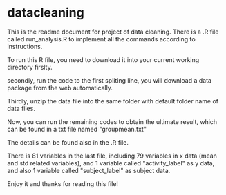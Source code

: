 datacleaning
============
This is the readme document for project of data cleaning.
There is a .R file called run_analysis.R to implement all the commands according to instructions.

To run this R file, you need to download it into your current working directory firslty.

secondly, run the code to the first spliting line, you will download a data package from the web automatically.

Thirdly, unzip the data file into the same folder with default folder name of data files.

Now, you can run the remaining codes to obtain the ultimate result, which can be found in a txt file named
"groupmean.txt"

The details can be found also in the .R file. 

There is 81 variables in the last file, including 79 variables in x data (mean and std related variables),
and 1 variable called "activity_label"  as y data, and also 1 variable called "subject_label" as subject data.

Enjoy it and thanks for reading this file!
